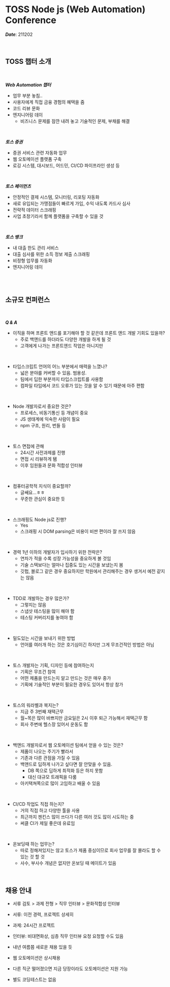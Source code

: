 # **TOSS Node js (Web Automation) Conference**

**_Date_**: 211202

<br>

## **TOSS 챕터 소개**

<br>

**_Web Automation 챕터_**

- 업무 부분 놓침..
- 사용자에게 직접 금융 경험의 혜택을 줌
- 코드 리뷰 문화
- 엔지니어링 데이
  - 비즈니스 문제를 잠깐 내려 놓고 기술적인 문제, 부채를 해결

<br>

**_토스 증권_**

- 증권 서비스 관련 자동화 업무
- 웹 오토메이션 플랫폼 구축
- 로깅 시스템, 대시보드, 어드민, CI/CD 파이프라인 생성 등

<br>

**_토스 페이먼츠_**

- 안정적인 결제 시스템, 모니터링, 리포팅 자동화
- 새로 유입되는 가맹점들이 빠르게 가입, 수익 내도록 카드사 심사
- 전략적 데이터 스크래핑
- 사업 초창기라서 함께 플랫폼을 구축할 수 있을 것

<br>

**_토스 뱅크_**

- 내 대출 한도 관리 서비스
- 대출 심사를 위한 소득 정보 제출 스크래핑
- 비정형 업무를 자동화
- 엔지니어링 데이

<br>
<br>

## **소규모 컨퍼런스**

<br>

**_Q & A_**

- 이직을 하며 프론트 앤드를 포기해야 할 것 같은데 프론트 앤드 개발 기회도 있을까?
  - 주로 백앤드를 하더라도 다양한 개발을 하게 될 것
  - 고객에게 나가는 프론트앤드 작업은 아니지만

<br>

- 타입스크립트 언어의 어느 부분에서 매력을 느꼈나?
  - 넓은 분야를 커버할 수 있음. 범용성.
  - 팀에서 딥한 부분까지 타입스크립트를 사용함
  - 컴파일 타임에서 코드 오류가 있는 것을 알 수 있기 때문에 아주 편함

<br>

- Node 개발자로서 중요한 것은?
  - 프로세스, 비동기통신 등 개념이 중요
  - JS 생태계에 익숙한 사람이 필요
  - npm 구조, 원리, 번들 등

<br>

- 토스 면접에 관해
  - 24시간 사전과제를 진행
  - 면접 시 리뷰하게 됌
  - 이후 임원들과 문화 적합성 인터뷰

<br>

- 컴퓨터공학적 지식이 중요할까?
  - 글쌔요...ㅎㅎ
  - 꾸준한 관심이 중요한 듯

<br>

- 스크래핑도 Node js로 진행?
  - Yes
  - 스크래핑 시 DOM parsing은 비용이 비싼 편이라 잘 쓰지 않음

<br>

- 경력 1년 이하의 개발자가 입사하기 위한 전략은?
  - 연차가 적을 수록 성장 가능성을 중요하게 볼 것임
  - 기술 스택보다는 얼마나 집중도 있는 시간을 보냈는지 봄
  - 깃헙, 블로그 같은 경우 중요하지만 학원에서 관리해주는 경우 생겨서 예전 같지는 않음

<br>

- TDD로 개발하는 경우 많은가?
  - 그렇지는 않음
  - 스냅샷 테스팅을 많이 해야 함
  - 테스팅 커버리지를 놓여야 함

<br>

- 밀도있는 시간을 보내기 위한 방법
  - 언어를 여러개 하는 것은 호기심이긴 하지만 그게 무조건적인 방법은 아님

<br>

- 토스 개발자는 기획, 디자인 등에 참여하는지
  - 기획은 무조건 참여
  - 어떤 제품을 만드는지 알고 만드는 것은 매우 중가
  - 기획에 기술적인 부분이 필요한 경우도 있어서 항상 참가

<br>

- 토스의 워라벨과 복지는?
  - 지금 주 3번째 재택근무
  - 월~목은 많이 바쁘지만 금요일은 2시 이후 퇴근 가능해서 재택근무 함
  - 회사 주변에 헬스장 있어서 운동도 함

<br>

- 백앤드 개발자로서 웹 오토메이션 팀에서 얻을 수 있는 것은?
  - 제품이 나오는 주기가 빨라서
  - 기존과 다른 관점을 가질 수 있음
  - 백앤드로 딥하게 나가고 싶다면 잘 안맞을 수 있음.
    - DB 쪽으로 딥하게 최적화 등은 하지 못함
    - 대신 대규모 트래픽을 다룸
  - 아키택쳐쪽으로 많이 고임하고 배울 수 있음

<br>

- CI/CD 작업도 직접 하는지?
  - 거의 직접 하고 다양한 툴을 사용
  - 최근까지 젠킨스 많이 쓰다가 다른 여러 것도 많이 시도하는 중
  - 써클 CI가 제일 좋은데 유료임

<br>

- 온보딩때 하는 업무는?
  - 따로 정해져있지는 않고 토스가 제품 중심이므로 회사 업무를 잘 몰라도 할 수 있는 것 할 것
  - 사수, 부사수 개념은 없지만 온보딩 때 메이트가 있음

<br>

## 채용 안내

- 서류 검토 > 과제 전형 > 직무 인터뷰 > 문화적합성 인터뷰
- 서류: 이전 경력, 프로젝트 상세히
- 과제: 24시간 프로젝트
- 인터뷰: 비대면화상, 심층 직무 인터뷰 요청 요청할 수도 있음

- 내년 여름쯤 새로운 채용 있을 듯
- 웹 오토메이션은 상시채용
- 다른 직군 떨어졌으면 지금 당장이라도 오토메이션은 지원 가능
- 별도 코딩테스트는 없음
